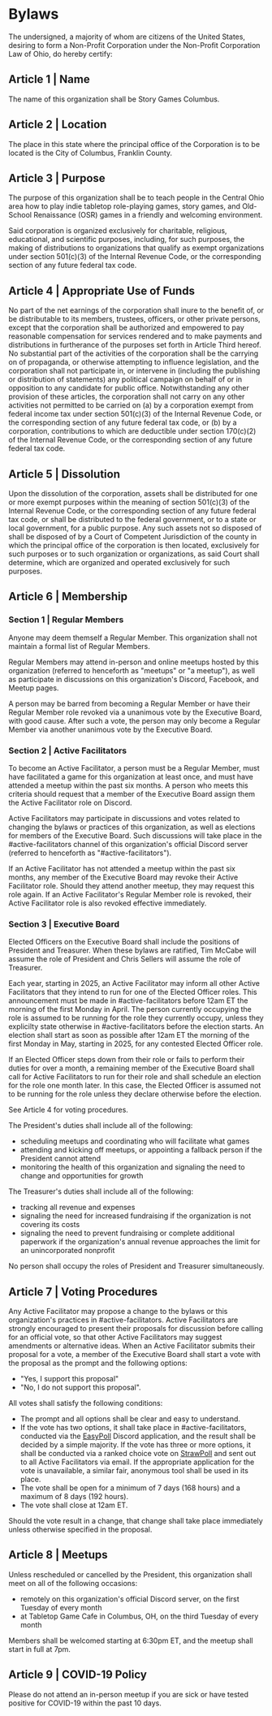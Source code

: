 # Bylaws

The undersigned, a majority of whom are citizens of the United States, desiring to form a Non-Profit Corporation under the Non-Profit Corporation Law of Ohio, do hereby certify:

## Article 1 | Name

The name of this organization shall be Story Games Columbus.

## Article 2 | Location

The place in this state where the principal office of the Corporation is to be located is the City of Columbus, Franklin County.

## Article 3 | Purpose

The purpose of this organization shall be to teach people in the Central Ohio area how to play indie tabletop role-playing games, story games, and Old-School Renaissance (OSR) games in a friendly and welcoming environment.

Said corporation is organized exclusively for charitable, religious, educational, and scientific purposes, including, for such purposes, the making of distributions to organizations that qualify as exempt organizations under section 501(c)(3) of the Internal Revenue Code, or the corresponding section of any future federal tax code.

## Article 4 | Appropriate Use of Funds

No part of the net earnings of the corporation shall inure to the benefit of, or be distributable to its members, trustees, officers, or other private persons, except that the corporation shall be authorized and empowered to pay reasonable compensation for services rendered and to make payments and distributions in furtherance of the purposes set forth in Article Third hereof. No substantial part of the activities of the corporation shall be the carrying on of propaganda, or otherwise attempting to influence legislation, and the corporation shall not participate in, or intervene in (including the publishing or distribution of statements) any political campaign on behalf of or in opposition to any candidate for public office. Notwithstanding any other provision of these articles, the corporation shall not carry on any other activities not permitted to be carried on (a) by a corporation exempt from federal income tax under section 501(c)(3) of the Internal Revenue Code, or the corresponding section of any future federal tax code, or (b) by a corporation, contributions to which are deductible under section 170(c)(2) of the Internal Revenue Code, or the corresponding section of any future federal tax code.

## Article 5 | Dissolution

Upon the dissolution of the corporation, assets shall be distributed for one or more exempt purposes within the meaning of section 501(c)(3) of the Internal Revenue Code, or the corresponding section of any future federal tax code, or shall be distributed to the federal government, or to a state or local government, for a public purpose. Any such assets not so disposed of shall be disposed of by a Court of Competent Jurisdiction of the county in which the principal office of the corporation is then located, exclusively for such purposes or to such organization or organizations, as said Court shall determine, which are organized and operated exclusively for such purposes.

## Article 6 | Membership

### Section 1 | Regular Members

Anyone may deem themself a Regular Member. This organization shall not maintain a formal list of Regular Members.

Regular Members may attend in-person and online meetups hosted by this organization (referred to henceforth as "meetups" or "a meetup"), as well as participate in discussions on this organization's Discord, Facebook, and Meetup pages.

A person may be barred from becoming a Regular Member or have their Regular Member role revoked via a unanimous vote by the Executive Board, with good cause. After such a vote, the person may only become a Regular Member via another unanimous vote by the Executive Board.

### Section 2 | Active Facilitators

To become an Active Facilitator, a person must be a Regular Member, must have facilitated a game for this organization at least once, and must have attended a meetup within the past six months. A person who meets this criteria should request that a member of the Executive Board assign them the Active Facilitator role on Discord.

Active Facilitators may participate in discussions and votes related to changing the bylaws or practices of this organization, as well as elections for members of the Executive Board. Such discussions will take place in the #active-facilitators channel of this organization's official Discord server (referred to henceforth as "#active-facilitators").

If an Active Facilitator has not attended a meetup within the past six months, any member of the Executive Board may revoke their Active Facilitator role. Should they attend another meetup, they may request this role again. If an Active Facilitator's Regular Member role is revoked, their Active Facilitator role is also revoked effective immediately.

### Section 3 | Executive Board

Elected Officers on the Executive Board shall include the positions of President and Treasurer. When these bylaws are ratified, Tim McCabe will assume the role of President and Chris Sellers will assume the role of Treasurer.

Each year, starting in 2025, an Active Facilitator may inform all other Active Facilitators that they intend to run for one of the Elected Officer roles. This announcement must be made in #active-facilitators before 12am ET the morning of the first Monday in April. The person currently occupying the role is assumed to be running for the role they currently occupy, unless they explicilty state otherwise in #active-facilitators before the election starts. An election shall start as soon as possible after 12am ET the morning of the first Monday in May, starting in 2025, for any contested Elected Officer role.

If an Elected Officer steps down from their role or fails to perform their duties for over a month, a remaining member of the Executive Board shall call for Active Facilitators to run for their role and shall schedule an election for the role one month later. In this case, the Elected Officer is assumed not to be running for the role unless they declare otherwise before the election.

See Article 4 for voting procedures.

The President's duties shall include all of the following:

-   scheduling meetups and coordinating who will facilitate what games
-   attending and kicking off meetups, or appointing a fallback person if the President cannot attend
-   monitoring the health of this organization and signaling the need to change and opportunities for growth

The Treasurer's duties shall include all of the following:

-   tracking all revenue and expenses
-   signaling the need for increased fundraising if the organization is not covering its costs
-   signaling the need to prevent fundraising or complete additional paperwork if the organization's annual revenue approaches the limit for an unincorporated nonprofit

No person shall occupy the roles of President and Treasurer simultaneously.

## Article 7 | Voting Procedures

Any Active Facilitator may propose a change to the bylaws or this organization's practices in #active-facilitators. Active Facilitators are strongly encouraged to present their proposals for discussion before calling for an official vote, so that other Active Facilitators may suggest amendments or alternative ideas. When an Active Facilitator submits their proposal for a vote, a member of the Executive Board shall start a vote with the proposal as the prompt and the following options:

-   "Yes, I support this proposal"
-   "No, I do not support this proposal".

All votes shall satisfy the following conditions:

-   The prompt and all options shall be clear and easy to understand.
-   If the vote has two options, it shall take place in #active-facilitators, conducted via the [EasyPoll](https://discord.com/application-directory/437618149505105920) Discord application, and the result shall be decided by a simple majority. If the vote has three or more options, it shall be conducted via a ranked choice vote on [StrawPoll](https://strawpoll.com/) and sent out to all Active Facilitators via email. If the appropriate application for the vote is unavailable, a similar fair, anonymous tool shall be used in its place.
-   The vote shall be open for a minimum of 7 days (168 hours) and a maximum of 8 days (192 hours).
-   The vote shall close at 12am ET.

Should the vote result in a change, that change shall take place immediately unless otherwise specified in the proposal.

## Article 8 | Meetups

Unless rescheduled or cancelled by the President, this organization shall meet on all of the following occasions:

-   remotely on this organization's official Discord server, on the first Tuesday of every month
-   at Tabletop Game Cafe in Columbus, OH, on the third Tuesday of every month

Members shall be welcomed starting at 6:30pm ET, and the meetup shall start in full at 7pm.

## Article 9 | COVID-19 Policy

Please do not attend an in-person meetup if you are sick or have tested positive for COVID-19 within the past 10 days.
